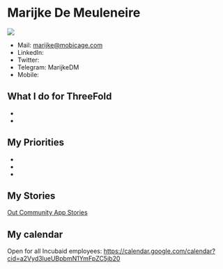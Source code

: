 # Marijke De Meuleneire

![](...)

- Mail: marijke@mobicage.com
- LinkedIn: 
- Twitter: 
- Telegram: MarijkeDM
- Mobile:

## What I do for ThreeFold

-
-

## My Priorities

-
-
-

## My Stories

[Out Community App Stories](https://trello.com/b/dFH4XyqR/ocastories)

## My calendar

Open for all Incubaid employees:
https://calendar.google.com/calendar?cid=a2Vyd3lueUBpbmN1YmFpZC5jb20
